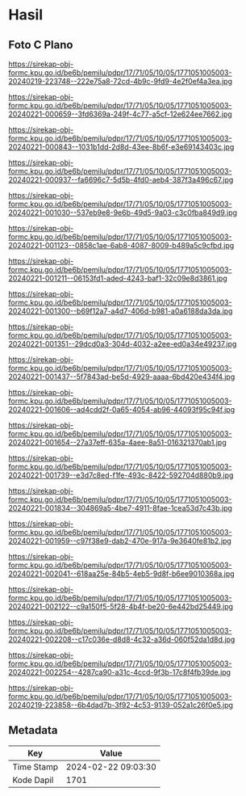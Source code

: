 # Hasil

## Foto C Plano

https://sirekap-obj-formc.kpu.go.id/be6b/pemilu/pdpr/17/71/05/10/05/1771051005003-20240219-223748--222e75a8-72cd-4b9c-9fd9-4e2f0ef4a3ea.jpg

https://sirekap-obj-formc.kpu.go.id/be6b/pemilu/pdpr/17/71/05/10/05/1771051005003-20240221-000659--3fd6369a-249f-4c77-a5cf-12e624ee7662.jpg

https://sirekap-obj-formc.kpu.go.id/be6b/pemilu/pdpr/17/71/05/10/05/1771051005003-20240221-000843--1031b1dd-2d8d-43ee-8b6f-e3e69143403c.jpg

https://sirekap-obj-formc.kpu.go.id/be6b/pemilu/pdpr/17/71/05/10/05/1771051005003-20240221-000937--fa6696c7-5d5b-4fd0-aeb4-387f3a496c67.jpg

https://sirekap-obj-formc.kpu.go.id/be6b/pemilu/pdpr/17/71/05/10/05/1771051005003-20240221-001030--537eb9e8-9e6b-49d5-9a03-c3c0fba849d9.jpg

https://sirekap-obj-formc.kpu.go.id/be6b/pemilu/pdpr/17/71/05/10/05/1771051005003-20240221-001123--0858c1ae-6ab8-4087-8009-b489a5c9cfbd.jpg

https://sirekap-obj-formc.kpu.go.id/be6b/pemilu/pdpr/17/71/05/10/05/1771051005003-20240221-001211--06153fd1-aded-4243-baf1-32c09e8d3861.jpg

https://sirekap-obj-formc.kpu.go.id/be6b/pemilu/pdpr/17/71/05/10/05/1771051005003-20240221-001300--b69f12a7-a4d7-406d-b981-a0a6188da3da.jpg

https://sirekap-obj-formc.kpu.go.id/be6b/pemilu/pdpr/17/71/05/10/05/1771051005003-20240221-001351--29dcd0a3-304d-4032-a2ee-ed0a34e49237.jpg

https://sirekap-obj-formc.kpu.go.id/be6b/pemilu/pdpr/17/71/05/10/05/1771051005003-20240221-001437--5f7843ad-be5d-4929-aaaa-6bd420e434f4.jpg

https://sirekap-obj-formc.kpu.go.id/be6b/pemilu/pdpr/17/71/05/10/05/1771051005003-20240221-001606--ad4cdd2f-0a65-4054-ab96-44093f95c94f.jpg

https://sirekap-obj-formc.kpu.go.id/be6b/pemilu/pdpr/17/71/05/10/05/1771051005003-20240221-001654--27a37eff-635a-4aee-8a51-016321370ab1.jpg

https://sirekap-obj-formc.kpu.go.id/be6b/pemilu/pdpr/17/71/05/10/05/1771051005003-20240221-001739--e3d7c8ed-f1fe-493c-8422-592704d880b9.jpg

https://sirekap-obj-formc.kpu.go.id/be6b/pemilu/pdpr/17/71/05/10/05/1771051005003-20240221-001834--304869a5-4be7-4911-8fae-1cea53d7c43b.jpg

https://sirekap-obj-formc.kpu.go.id/be6b/pemilu/pdpr/17/71/05/10/05/1771051005003-20240221-001959--c97f38e9-dab2-470e-917a-9e3640fe81b2.jpg

https://sirekap-obj-formc.kpu.go.id/be6b/pemilu/pdpr/17/71/05/10/05/1771051005003-20240221-002041--618aa25e-84b5-4eb5-9d8f-b6ee9010368a.jpg

https://sirekap-obj-formc.kpu.go.id/be6b/pemilu/pdpr/17/71/05/10/05/1771051005003-20240221-002122--c9a150f5-5f28-4b4f-be20-6e442bd25449.jpg

https://sirekap-obj-formc.kpu.go.id/be6b/pemilu/pdpr/17/71/05/10/05/1771051005003-20240221-002208--c17c036e-d8d8-4c32-a36d-060f52da1d8d.jpg

https://sirekap-obj-formc.kpu.go.id/be6b/pemilu/pdpr/17/71/05/10/05/1771051005003-20240221-002254--4287ca90-a31c-4ccd-9f3b-17c8f4fb39de.jpg

https://sirekap-obj-formc.kpu.go.id/be6b/pemilu/pdpr/17/71/05/10/05/1771051005003-20240219-223858--6b4dad7b-3f92-4c53-9139-052a1c26f0e5.jpg


## Metadata

| Key        | Value               |
| ---------- | ------------------- |
| Time Stamp | 2024-02-22 09:03:30 |
| Kode Dapil | 1701                |



